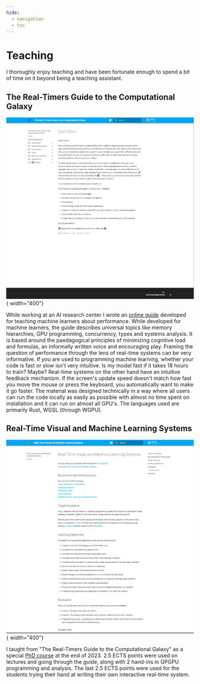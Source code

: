 ```yaml
---
hide:
  - navigation
  - toc
---
```


# Teaching

I thoroughly enjoy teaching and have been fortunate enough to spend a bit of time on it beyond
being a teaching assistant.

## The Real-Timers Guide to the Computational Galaxy

![Image title](images/the-guide.png){ width="400"}

While working at an AI research center I wrote an [online guide][0] developed for
teaching machine learners about performance. While developed for machine learners,
the guide describes universal topics like memory hierarchies, GPU programming,
concurrency, types and systems analysis. It is based around the paedagogical principles of
minimizing cognitive load and formulas, an informally written voice and encouraging play.
Framing the question of performance through the lens of real-time systems can be very
informative. If you are used to programming machine learning, whether your code is fast or slow
isn't very intuitive. Is my model fast if it takes 18 hours to train? Maybe? Real-time systems
on the other hand have an intuitive feedback mechanism. If the screen's update speed doesn't
match how fast you move the mouse or press the keyboard, you automatically want to make it go
faster. The material was designed technically in a way where all users can run the code locally
as easily as possible with almost no time spent on installation and it can run on almost
all GPU's. The languages used are primarily Rust, WGSL (through WGPU).

## Real-Time Visual and Machine Learning Systems

![Image title](images/the-course.png){ width="400"}

I taught from "The Real-Timers Guide to the Computational Galaxy" as a special [PhD course][1]
at the end of 2023. 2.5 ECTS points were used on lectures and going through the guide, along
with 2 hand-ins in GPGPU programming and analysis. The last 2.5 ECTS points were used for the
students trying their hand at writing their own interactive real-time system.

[0]: https://absorensen.github.io/the-guide/
[1]: https://absorensen.github.io/real-time-visual-and-machine-learning-systems/
